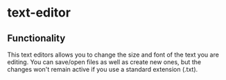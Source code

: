 # text-editor

## Functionality

This text editors allows you to change the size and font of the text you are editing.
You can save/open files as well as create new ones, but the changes won't remain active if you use a standard extension (.txt).
